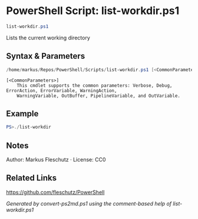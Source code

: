 # PowerShell Script: list-workdir.ps1
```powershell
list-workdir.ps1
```

Lists the current working directory

## Syntax & Parameters
```powershell
/home/markus/Repos/PowerShell/Scripts/list-workdir.ps1 [<CommonParameters>]
```

```
[<CommonParameters>]
    This cmdlet supports the common parameters: Verbose, Debug, ErrorAction, ErrorVariable, WarningAction, 
    WarningVariable, OutBuffer, PipelineVariable, and OutVariable.
```

## Example
```powershell
PS>./list-workdir
```


## Notes
Author: Markus Fleschutz · License: CC0

## Related Links
https://github.com/fleschutz/PowerShell

*Generated by convert-ps2md.ps1 using the comment-based help of list-workdir.ps1*
